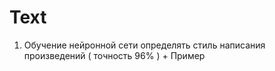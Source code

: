 # Text

1. Обучение нейронной сети определять стиль написания произведений ( точность 96% ) + Пример
